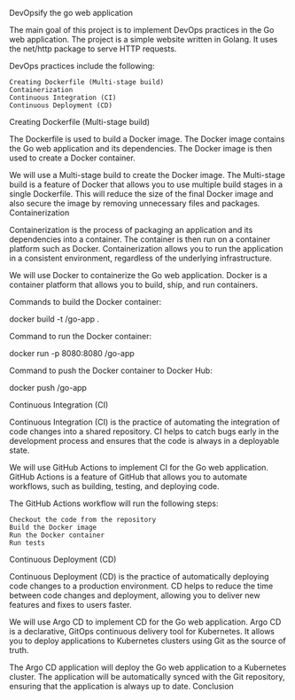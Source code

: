 DevOpsify the go web application

The main goal of this project is to implement DevOps practices in the Go web application. The project is a simple website written in Golang. It uses the net/http package to serve HTTP requests.

DevOps practices include the following:

    Creating Dockerfile (Multi-stage build)
    Containerization
    Continuous Integration (CI)
    Continuous Deployment (CD)



Creating Dockerfile (Multi-stage build)

The Dockerfile is used to build a Docker image. The Docker image contains the Go web application and its dependencies. The Docker image is then used to create a Docker container.

We will use a Multi-stage build to create the Docker image. The Multi-stage build is a feature of Docker that allows you to use multiple build stages in a single Dockerfile. This will reduce the size of the final Docker image and also secure the image by removing unnecessary files and packages.
Containerization

Containerization is the process of packaging an application and its dependencies into a container. The container is then run on a container platform such as Docker. Containerization allows you to run the application in a consistent environment, regardless of the underlying infrastructure.

We will use Docker to containerize the Go web application. Docker is a container platform that allows you to build, ship, and run containers.

Commands to build the Docker container:

docker build -t <your-docker-username>/go-app .

Command to run the Docker container:

docker run -p 8080:8080 <your-docker-username>/go-app

Command to push the Docker container to Docker Hub:

docker push <your-docker-username>/go-app

Continuous Integration (CI)

Continuous Integration (CI) is the practice of automating the integration of code changes into a shared repository. CI helps to catch bugs early in the development process and ensures that the code is always in a deployable state.

We will use GitHub Actions to implement CI for the Go web application. GitHub Actions is a feature of GitHub that allows you to automate workflows, such as building, testing, and deploying code.

The GitHub Actions workflow will run the following steps:

    Checkout the code from the repository
    Build the Docker image
    Run the Docker container
    Run tests

Continuous Deployment (CD)

Continuous Deployment (CD) is the practice of automatically deploying code changes to a production environment. CD helps to reduce the time between code changes and deployment, allowing you to deliver new features and fixes to users faster.

We will use Argo CD to implement CD for the Go web application. Argo CD is a declarative, GitOps continuous delivery tool for Kubernetes. It allows you to deploy applications to Kubernetes clusters using Git as the source of truth.

The Argo CD application will deploy the Go web application to a Kubernetes cluster. The application will be automatically synced with the Git repository, ensuring that the application is always up to date.
Conclusion
